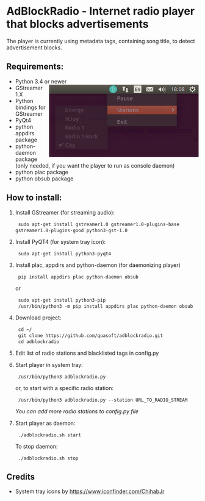 # AdBlockRadio - Internet radio player that blocks advertisements

The player is currently using metadata tags, containing song title, to detect advertisement blocks.

## Requirements:

* Python 3.4 or newer <img align="right" src="docs/screenshot.png">
* GStreamer 1.X
* Python bindings for GStreamer
* PyQt4
* python appdirs package
* python-daemon package (only needed, if you want the player to run as console daemon)
* python plac package
* python obsub package

## How to install:

1. Install GStreamer (for streaming audio):

        sudo apt-get install gstreamer1.0 gstreamer1.0-plugins-base gstreamer1.0-plugins-good python3-gst-1.0

2. Install PyQT4 (for system tray icon):

        sudo apt-get install python3-pyqt4

3. Install plac, appdirs and python-daemon (for daemonizing player)

        pip install appdirs plac python-daemon obsub

   or

        sudo apt-get install python3-pip
        /usr/bin/python3 -m pip install appdirs plac python-daemon obsub

4. Download project:

        cd ~/
        git clone https://github.com/quasoft/adblockradio.git
        cd adblockradio

5. Edit list of radio stations and blacklisted tags in config.py

6. Start player in system tray:

        /usr/bin/python3 adblockradio.py

   or, to start with a specific radio station:

        /usr/bin/python3 adblockradio.py --station URL_TO_RADIO_STREAM

   *You can add more radio stations to config.py file*

7. Start player as daemon:

        ./adblockradio.sh start

   To stop daemon:

        ./adblockradio.sh stop

## Credits

* System tray icons by https://www.iconfinder.com/ChihabJr
